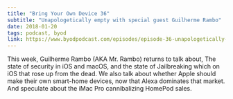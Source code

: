 ```yaml
---
title: "Bring Your Own Device 36"
subtitle: "Unapologetically empty with special guest Guilherme Rambo"
date: 2018-01-20
tags: podcast, byod
link: https://www.byodpodcast.com/episodes/episode-36-unapologetically-empty-with-special-guest-guilherme-rambo/20/1/2018
---
```

This week, Guilherme Rambo (AKA Mr. Rambo) returns to talk about, The state of security in iOS and macOS, and the state of Jailbreaking which on iOS that rose up from the dead. We also talk about whether Apple should make their own smart-home devices, now that Alexa dominates that market. And speculate about the iMac Pro cannibalizing HomePod sales.
